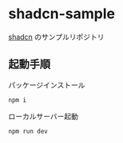 # shadcn-sample

[shadcn](https://ui.shadcn.com/) のサンプルリポジトリ

## 起動手順

パッケージインストール

```sh
npm i
```

ローカルサーバー起動

```sh
npm run dev
```
